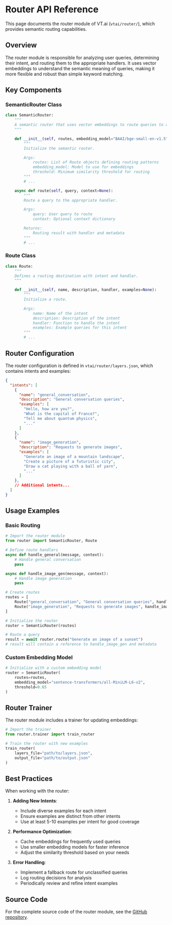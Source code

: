 # Router API Reference

This page documents the router module of VT.ai (`vtai/router/`), which provides semantic routing capabilities.

## Overview

The router module is responsible for analyzing user queries, determining their intent, and routing them to the appropriate handlers. It uses vector embeddings to understand the semantic meaning of queries, making it more flexible and robust than simple keyword matching.

## Key Components

### SemanticRouter Class

```python
class SemanticRouter:
    """
    A semantic router that uses vector embeddings to route queries to appropriate handlers.
    """

    def __init__(self, routes, embedding_model="BAAI/bge-small-en-v1.5", threshold=0.7):
        """
        Initialize the semantic router.

        Args:
            routes: List of Route objects defining routing patterns
            embedding_model: Model to use for embeddings
            threshold: Minimum similarity threshold for routing
        """
        # ...

    async def route(self, query, context=None):
        """
        Route a query to the appropriate handler.

        Args:
            query: User query to route
            context: Optional context dictionary

        Returns:
            Routing result with handler and metadata
        """
        # ...
```

### Route Class

```python
class Route:
    """
    Defines a routing destination with intent and handler.
    """

    def __init__(self, name, description, handler, examples=None):
        """
        Initialize a route.

        Args:
            name: Name of the intent
            description: Description of the intent
            handler: Function to handle the intent
            examples: Example queries for this intent
        """
        # ...
```

## Router Configuration

The router configuration is defined in `vtai/router/layers.json`, which contains intents and examples:

```json
{
  "intents": [
    {
      "name": "general_conversation",
      "description": "General conversation queries",
      "examples": [
        "Hello, how are you?",
        "What is the capital of France?",
        "Tell me about quantum physics",
        "..."
      ]
    },
    {
      "name": "image_generation",
      "description": "Requests to generate images",
      "examples": [
        "Generate an image of a mountain landscape",
        "Create a picture of a futuristic city",
        "Draw a cat playing with a ball of yarn",
        "..."
      ]
    },
    // Additional intents...
  ]
}
```

## Usage Examples

### Basic Routing

```python
# Import the router module
from router import SemanticRouter, Route

# Define route handlers
async def handle_general(message, context):
    # Handle general conversation
    pass

async def handle_image_gen(message, context):
    # Handle image generation
    pass

# Create routes
routes = [
    Route("general_conversation", "General conversation queries", handle_general),
    Route("image_generation", "Requests to generate images", handle_image_gen),
]

# Initialize the router
router = SemanticRouter(routes)

# Route a query
result = await router.route("Generate an image of a sunset")
# result will contain a reference to handle_image_gen and metadata
```

### Custom Embedding Model

```python
# Initialize with a custom embedding model
router = SemanticRouter(
    routes=routes,
    embedding_model="sentence-transformers/all-MiniLM-L6-v2",
    threshold=0.65
)
```

## Router Trainer

The router module includes a trainer for updating embeddings:

```python
# Import the trainer
from router.trainer import train_router

# Train the router with new examples
train_router(
    layers_file="path/to/layers.json",
    output_file="path/to/output.json"
)
```

## Best Practices

When working with the router:

1. **Adding New Intents**:
   - Include diverse examples for each intent
   - Ensure examples are distinct from other intents
   - Use at least 5-10 examples per intent for good coverage

2. **Performance Optimization**:
   - Cache embeddings for frequently used queries
   - Use smaller embedding models for faster inference
   - Adjust the similarity threshold based on your needs

3. **Error Handling**:
   - Implement a fallback route for unclassified queries
   - Log routing decisions for analysis
   - Periodically review and refine intent examples

## Source Code

For the complete source code of the router module, see the [GitHub repository](https://github.com/vinhnx/VT.ai/tree/main/vtai/router).
